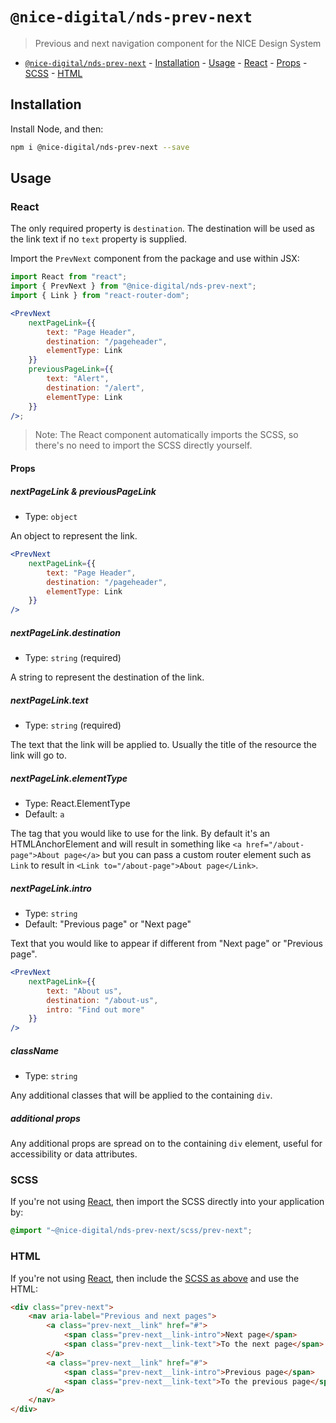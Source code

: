 # `@nice-digital/nds-prev-next`

> Previous and next navigation component for the NICE Design System

- [`@nice-digital/nds-prev-next`](#nice-digitalnds-prev-next) - [Installation](#installation) - [Usage](#usage) - [React](#react) - [Props](#props) - [SCSS](#scss) - [HTML](#html)

## Installation

Install Node, and then:

```sh
npm i @nice-digital/nds-prev-next --save
```

## Usage

### React

The only required property is `destination`. The destination will be used as the link text if no `text` property is supplied.

Import the `PrevNext` component from the package and use within JSX:

```jsx
import React from "react";
import { PrevNext } from "@nice-digital/nds-prev-next";
import { Link } from "react-router-dom";

<PrevNext
	nextPageLink={{
		text: "Page Header",
		destination: "/pageheader",
		elementType: Link
	}}
	previousPageLink={{
		text: "Alert",
		destination: "/alert",
		elementType: Link
	}}
/>;
```

> Note: The React component automatically imports the SCSS, so there's no need to import the SCSS directly yourself.

#### Props

##### nextPageLink & previousPageLink

- Type: `object`

An object to represent the link.

```jsx
<PrevNext
	nextPageLink={{
		text: "Page Header",
		destination: "/pageheader",
		elementType: Link
	}}
/>
```

##### nextPageLink.destination

- Type: `string` (required)

A string to represent the destination of the link.

##### nextPageLink.text

- Type: `string` (required)

The text that the link will be applied to. Usually the title of the resource the link will go to.

##### nextPageLink.elementType

- Type: React.ElementType
- Default: `a`

The tag that you would like to use for the link. By default it's an HTMLAnchorElement and will result in something like `<a href="/about-page">About page</a>` but you can pass a custom router element such as `Link` to result in `<Link to="/about-page">About page</Link>`.

##### nextPageLink.intro

- Type: `string`
- Default: "Previous page" or "Next page"

Text that you would like to appear if different from "Next page" or "Previous page".

```jsx
<PrevNext
	nextPageLink={{
		text: "About us",
		destination: "/about-us",
		intro: "Find out more"
	}}
/>
```

##### className

- Type: `string`

Any additional classes that will be applied to the containing `div`.

##### additional props

Any additional props are spread on to the containing `div` element, useful for accessibility or data attributes.

### SCSS

If you're not using [React](#react), then import the SCSS directly into your application by:

```scss
@import "~@nice-digital/nds-prev-next/scss/prev-next";
```

### HTML

If you're not using [React](#react), then include the [SCSS as above](#scss) and use the HTML:

```html
<div class="prev-next">
	<nav aria-label="Previous and next pages">
		<a class="prev-next__link" href="#">
			<span class="prev-next__link-intro">Next page</span>
			<span class="prev-next__link-text">To the next page</span>
		</a>
		<a class="prev-next__link" href="#">
			<span class="prev-next__link-intro">Previous page</span>
			<span class="prev-next__link-text">To the previous page</span>
		</a>
	</nav>
</div>
```
